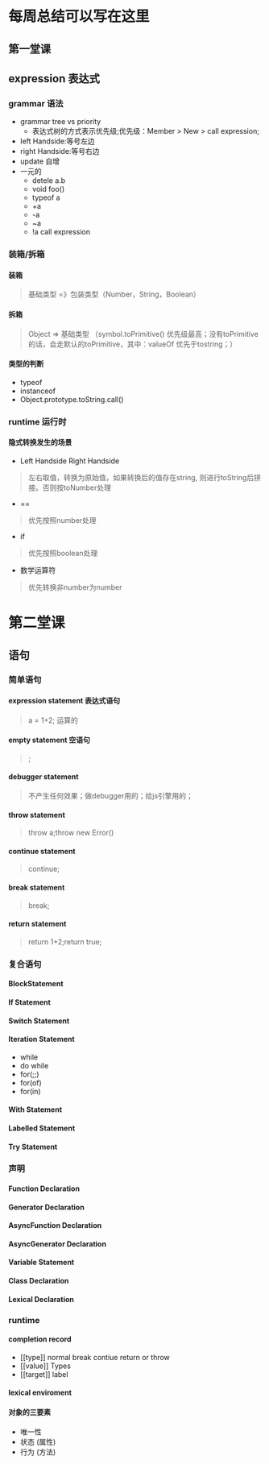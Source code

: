 # 每周总结可以写在这里
## 第一堂课
## expression 表达式
### grammar 语法
- grammar tree vs priority
  - 表达式树的方式表示优先级;优先级：Member > New > call expression;
- left Handside:等号左边
- right Handside:等号右边
-  update 自增
- 一元的
  - detele a.b
  - void foo()
  - typeof a
  - +a
  - -a
  - ~a
  - !a
call expression
### 装箱/拆箱
#### 装箱
> 基础类型 =》包装类型（Number，String，Boolean）
#### 拆箱
> Object => 基础类型 （symbol.toPrimitive() 优先级最高；没有toPrimitive的话，会走默认的toPrimitive，其中：valueOf 优先于tostring；）
#### 类型的判断
- typeof
- instanceof
- Object.prototype.toString.call()
### runtime 运行时
#### 隐式转换发生的场景
- Left Handside Right Handside
> 左右取值，转换为原始值，如果转换后的值存在string, 则进行toString后拼接。否则按toNumber处理
- ==
> 优先按照number处理
- if
> 优先按照boolean处理
- 数学运算符
> 优先转换非number为number
# 第二堂课
## 语句
### 简单语句
#### expression statement 表达式语句
  > a = 1+2; 运算的
#### empty statement 空语句
  > ;
#### debugger statement
> 不产生任何效果；做debugger用的；给js引擎用的；
#### throw statement
  > throw a;throw new Error()
#### continue statement
  > continue;
#### break statement
  > break;
#### return statement
  > return 1+2;return true;
### 复合语句
#### BlockStatement
#### If Statement
#### Switch Statement
#### Iteration Statement
  - while
  - do while
  - for(;;)
  - for(of)
  - for(in)
#### With Statement
#### Labelled Statement
#### Try Statement
### 声明
#### Function Declaration
#### Generator Declaration
#### AsyncFunction Declaration
#### AsyncGenerator Declaration
#### Variable Statement
#### Class Declaration
#### Lexical Declaration
### runtime
#### completion record
  - [[type]] normal break contiue return or throw
  - [[value]] Types
  - [[target]] label
#### lexical enviroment
#### 对象的三要素
  - 唯一性
  - 状态 (属性)
  - 行为 (方法)